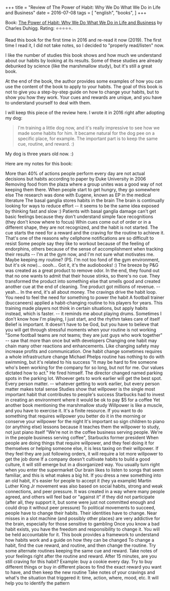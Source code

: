 +++
title = "Review of The Power of Habit: Why We Do What We Do in Life and Business"
date = 2016-07-08
tags = [
    "english",
    "books",
]
+++

Book: [The Power of Habit: Why We Do What We Do in Life and Business](https://www.goodreads.com/book/show/12609433) by Charles Duhigg. Rating: ⭐️⭐️⭐️⭐️⭐️.

Read this book for the first time in 2016 and re-read it now (2019). The first time I read it, I did not take notes, so I decided to "properly read/listen" now.

I like the number of studies this book shows and how much we understand about our habits by looking at its results. Some of these studies are already debunked by science (like the marshmallow study), but it's still a great book.

At the end of the book, the author provides some examples of how you can use the content of the book to apply to your habits. The goal of this book is not to give you a step-by-step guide on how to change your habits, but to show you how they work. Your cues and rewards are unique, and you have to understand yourself to deal with them.

I will keep this piece of the review here. I wrote it in 2016 right after adopting my dog:


> 
> I'm training a little dog now, and it's really impressive to see how we made some habits for him. It became natural for the dog pee on a specific place, for example. The important part is to keep the same cue, routine, and reward. :)


My dog is three years old now. :)

Here are my notes for this book:

More than 40% of actions people perform every day are not actual decisions but habits according to paper by Duke University in 2006
Removing food from the plaza where a group unites was a good way of not keeping them there. When people start to get hungry, they go somewhere else
The research was done with Eugene, known as EP in the medical literature
The basal ganglia stores habits in the brain
The brain is continually looking for ways to reduce effort -- it seems to be the same idea exposed by thinking fast and slow :)
Patients with basal ganglia damage can't get basic feelings because they don't understand simple face recognitions (they don't know where to focus)
Whin cues come out of order or in a different shape, they are not recognized, and the habit is not started.
The cue starts the need for a reward and the craving for the routine to achieve it. That's one of the reasons why cellphone notifications are so difficult to resist
Some people say they like to workout because of the feeling of endorphins, others because of the sense of accomplishment when tracking their results -- I'm at the gym now, and I'm not sure what motivates me. Maybe keeping my routine? (PS. I'm not too fond of the gym environment, but it's ok now)... oooh... Got it, it's the audiobooks! :)
The breeze by P&G was created as a great product to remove odor. In the end, they found out that no one wants to admit that their house stinks, so there's no cue. They transformed the product into something else that smells good and created another cue at the end of cleaning. Tne product got millions of revenue. -- yeah... In the end, it's all about money.
The cravings drive the habit loop. You need to feel the need for something to power the habit
A football trainer (buccaneers) applied a habit-changing routine to his players for years. This training made players not think in certain situations, but apply habits instead, which is faster. -- it reminds me about playing drums. Sometimes I don't know how I'm playing, I just start, and the rhythm takes care of itself
Belief is important. It doesn't have to be God, but you have to believe that you will get through stressful moments when your routine is not working
"Some football teams are not teams; they are just guys who work together" -- saw that more than once but with developers
Changing one habit may chain many other reactions and enhancements. Like changing safety may increase profits and communication. One habit change sometimes requires a whole infrastructure change
Michael Phelps routine has nothing to do with swimming, but it's related to his success
"It may be hard to fire someone who's been working for the company for so long, but not for me. Our values dictated how to act." He fired himself.
The director changed named parking spots in the parking lot. Whoever gets to work earlier will get the best spot. Every person matter. -- whatever getting to work earlier, but every person matter makes total sense
Studies show that willpower is the single most important habit that contributes to people's success
Starbucks had to invest in creating an environment where it would be ok to pay $5 for a coffee
Yet another book mentioning the marshmallow study
Willpower is like a muscle, and you have to exercise it. It's a finite resource. If you want to do something that requires willpower you better do it in the morning or conserve your willpower for the night
It's important so sign children to piano (or anything else) lessons because it teaches them the willpower to study, not just piano itself
"We're not in the coffee business serving people. We're in the people business serving coffee", Starbucks former president
When people are doing things that require willpower, and they feel doing it for themselves or helping someone else, it is less taxing on their willpower. If they feel they are just following orders, it will require a lot more willpower to get the job done
If a company doesn't cultivate habits to build a good culture, it will still emerge but in a disorganized way.
You usually turn right when you enter the supermarket
Our brain likes to listen to songs that seem familiar, and this is what makes a big hit.
If you dress a new something into an old habit, it's easier for people to accept it (hey ya example)
Martin Luther King Jr movement was also based on social habits, strong and weak connections, and peer pressure. It was created in a way where many people agreed, and others will feel bad or "against it" if they did not participate (after all, they support it, but some were just not committed enough and could drop it without peer pressure)
To political movements to succeed, people have to change their habits. Their identities have to change.
Near misses in a slot machine (and possibly other places) are very addictive for the brain, especially for those sensitive to gambling
Once you know a bad habit exists, you have the freedom and responsibility to change it. You will be held accountable for it.
This book provides a framework to understand how habits work and a guide on how they can be changed
To change a habit, find the cue reward, and routine, and then change the routine. Try some alternate routines keeping the same cue and reward. Take notes of your feelings right after the routine and reward. After 15 minutes, are you still craving for this habit? Example: buy a cookie every day. Try to buy different things or buy in different places to find the exact reward you want to have, and then keep the new routine
Take notes of your cravings and what's the situation that triggered it: time, action, where, mood, etc. It will help you to identify the pattern
